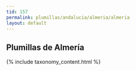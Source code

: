 ```yaml
---
tid: 157
permalink: plumillas/andalucia/almeria/almeria
layout: default
---
```

## Plumillas de Almería
{% include taxonomy_content.html %}
